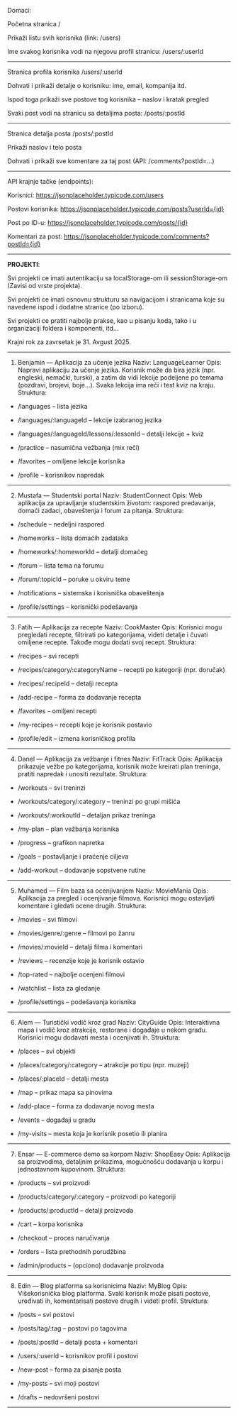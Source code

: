 Domaci:

Početna stranica /

Prikaži listu svih korisnika (link: /users)

Ime svakog korisnika vodi na njegovu profil stranicu: /users/:userId

---

Stranica profila korisnika /users/:userId

Dohvati i prikaži detalje o korisniku: ime, email, kompanija itd.

Ispod toga prikaži sve postove tog korisnika – naslov i kratak pregled

Svaki post vodi na stranicu sa detaljima posta: /posts/:postId

---

Stranica detalja posta /posts/:postId

Prikaži naslov i telo posta

Dohvati i prikaži sve komentare za taj post (API: /comments?postId=...)

---

API krajnje tačke (endpoints):

Korisnici: https://jsonplaceholder.typicode.com/users

Postovi korisnika: https://jsonplaceholder.typicode.com/posts?userId={id}

Post po ID-u: https://jsonplaceholder.typicode.com/posts/{id}

Komentari za post: https://jsonplaceholder.typicode.com/comments?postId={id}

---

**PROJEKTI**:

Svi projekti ce imati autentikaciju sa localStorage-om ili sessionStorage-om (Zavisi od vrste projekta).

Svi projekti ce imati osnovnu strukturu sa navigacijom i stranicama koje su navedene ispod i dodatne stranice (po izboru).

Svi projekti ce pratiti najbolje prakse, kao u pisanju koda, tako i u organizaciji foldera i komponenti, itd...

Krajni rok za zavrsetak je 31. Avgust 2025.

---

1. Benjamin — Aplikacija za učenje jezika
   Naziv: LanguageLearner
   Opis: Napravi aplikaciju za učenje jezika. Korisnik može da bira jezik (npr. engleski, nemački, turski), a zatim da vidi lekcije podeljene po temama (pozdravi, brojevi, boje...). Svaka lekcija ima reči i test kviz na kraju.
   Struktura:

- /languages – lista jezika

- /languages/:languageId – lekcije izabranog jezika

- /languages/:languageId/lessons/:lessonId – detalji lekcije + kviz

- /practice – nasumična vežbanja (mix reči)

- /favorites – omiljene lekcije korisnika

- /profile – korisnikov napredak

---

2. Mustafa — Studentski portal
   Naziv: StudentConnect
   Opis: Web aplikacija za upravljanje studentskim životom: raspored predavanja, domaći zadaci, obaveštenja i forum za pitanja.
   Struktura:

- /schedule – nedeljni raspored

- /homeworks – lista domaćih zadataka

- /homeworks/:homeworkId – detalji domaćeg

- /forum – lista tema na forumu

- /forum/:topicId – poruke u okviru teme

- /notifications – sistemska i korisnička obaveštenja

- /profile/settings – korisnički podešavanja

---

3. Fatih — Aplikacija za recepte
   Naziv: CookMaster
   Opis: Korisnici mogu pregledati recepte, filtrirati po kategorijama, videti detalje i čuvati omiljene recepte. Takođe mogu dodati svoj recept.
   Struktura:

- /recipes – svi recepti

- /recipes/category/:categoryName – recepti po kategoriji (npr. doručak)

- /recipes/:recipeId – detalji recepta

- /add-recipe – forma za dodavanje recepta

- /favorites – omiljeni recepti

- /my-recipes – recepti koje je korisnik postavio

- /profile/edit – izmena korisničkog profila

---

4. Danel — Aplikacija za vežbanje i fitnes
   Naziv: FitTrack
   Opis: Aplikacija prikazuje vežbe po kategorijama, korisnik može kreirati plan treninga, pratiti napredak i unositi rezultate.
   Struktura:

- /workouts – svi treninzi

- /workouts/category/:category – treninzi po grupi mišića

- /workouts/:workoutId – detaljan prikaz treninga

- /my-plan – plan vežbanja korisnika

- /progress – grafikon napretka

- /goals – postavljanje i praćenje ciljeva

- /add-workout – dodavanje sopstvene rutine

---

5. Muhamed — Film baza sa ocenjivanjem
   Naziv: MovieMania
   Opis: Aplikacija za pregled i ocenjivanje filmova. Korisnici mogu ostavljati komentare i gledati ocene drugih.
   Struktura:

- /movies – svi filmovi

- /movies/genre/:genre – filmovi po žanru

- /movies/:movieId – detalji filma i komentari

- /reviews – recenzije koje je korisnik ostavio

- /top-rated – najbolje ocenjeni filmovi

- /watchlist – lista za gledanje

- /profile/settings – podešavanja korisnika

---

6. Alem — Turistički vodič kroz grad
   Naziv: CityGuide
   Opis: Interaktivna mapa i vodič kroz atrakcije, restorane i događaje u nekom gradu. Korisnici mogu dodavati mesta i ocenjivati ih.
   Struktura:

- /places – svi objekti

- /places/category/:category – atrakcije po tipu (npr. muzeji)

- /places/:placeId – detalji mesta

- /map – prikaz mapa sa pinovima

- /add-place – forma za dodavanje novog mesta

- /events – događaji u gradu

- /my-visits – mesta koja je korisnik posetio ili planira

---

7. Ensar — E-commerce demo sa korpom
   Naziv: ShopEasy
   Opis: Aplikacija sa proizvodima, detaljnim prikazima, mogućnošću dodavanja u korpu i jednostavnom kupovinom.
   Struktura:

- /products – svi proizvodi

- /products/category/:category – proizvodi po kategoriji

- /products/:productId – detalji proizvoda

- /cart – korpa korisnika

- /checkout – proces naručivanja

- /orders – lista prethodnih porudžbina

- /admin/products – (opciono) dodavanje proizvoda

---

8. Edin — Blog platforma sa korisnicima
   Naziv: MyBlog
   Opis: Višekorisnička blog platforma. Svaki korisnik može pisati postove, uređivati ih, komentarisati postove drugih i videti profil.
   Struktura:

- /posts – svi postovi

- /posts/tag/:tag – postovi po tagovima

- /posts/:postId – detalji posta + komentari

- /users/:userId – korisnikov profil i postovi

- /new-post – forma za pisanje posta

- /my-posts – svi moji postovi

- /drafts – nedovršeni postovi

---
